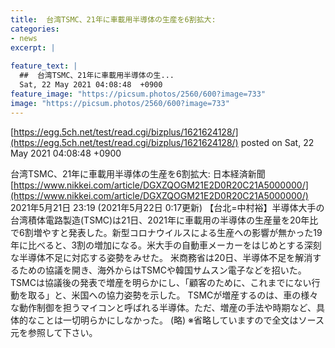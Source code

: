 ```yaml
---
title:  台湾TSMC、21年に車載用半導体の生産を6割拡大:  
categories:
- news
excerpt: |
  
feature_text: |
  ##  台湾TSMC、21年に車載用半導体の生...
  Sat, 22 May 2021 04:08:48  +0900
feature_image: "https://picsum.photos/2560/600?image=733"
image: "https://picsum.photos/2560/600?image=733"
---
```


[https://egg.5ch.net/test/read.cgi/bizplus/1621624128/](https://egg.5ch.net/test/read.cgi/bizplus/1621624128/)
posted on Sat, 22 May 2021 04:08:48  +0900

<!--more-->

台湾TSMC、21年に車載用半導体の生産を6割拡大: 日本経済新聞 [https://www.nikkei.com/article/DGXZQOGM21E2D0R20C21A5000000/](https://www.nikkei.com/article/DGXZQOGM21E2D0R20C21A5000000/) 2021年5月21日 23:19 (2021年5月22日 0:17更新) 【台北=中村裕】半導体大手の台湾積体電路製造(TSMC)は21日、2021年に車載用の半導体の生産量を20年比で6割増やすと発表した。新型コロナウイルスによる生産への影響が無かった19年に比べると、3割の増加になる。米大手の自動車メーカーをはじめとする深刻な半導体不足に対応する姿勢をみせた。 米商務省は20日、半導体不足を解消するための協議を開き、海外からはTSMCや韓国サムスン電子などを招いた。TSMCは協議後の発表で増産を明らかにし、「顧客のために、これまでにない行動を取る」と、米国への協力姿勢を示した。 TSMCが増産するのは、車の様々な動作制御を担うマイコンと呼ばれる半導体。ただ、増産の手法や時期など、具体的なことは一切明らかにしなかった。 (略) ※省略していますので全文はソース元を参照して下さい。
